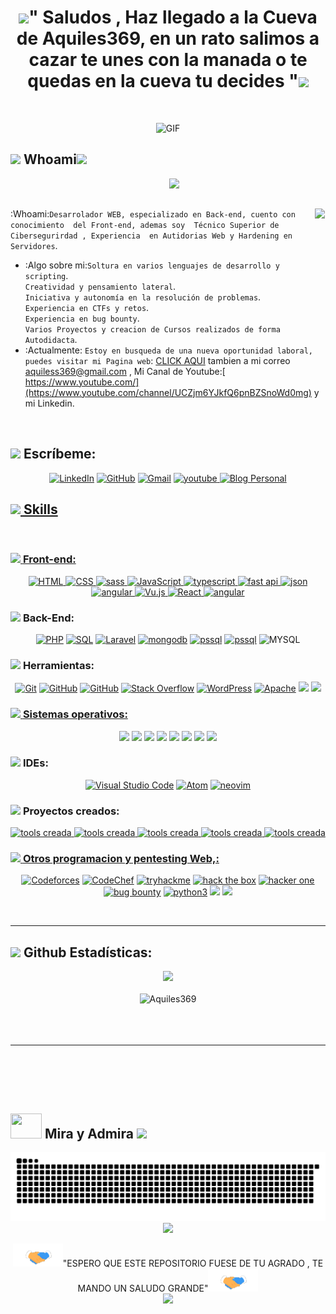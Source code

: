 <h1 align="center"><img height="40" src="https://media.giphy.com/media/MBOrIDjqIfIgQycbvS/giphy.gif?cid=790b76116h2bhy98134wfc198wbmnpqk4v8klubts7mk9pud&ep=v1_stickers_search&rid=giphy.gif&ct=s">" Saludos , Haz llegado a la Cueva de Aquiles369, en un rato salimos a cazar te unes con la manada o te quedas en la cueva tu decides "<img height="35" src="https://media.giphy.com/media/MBOrIDjqIfIgQycbvS/giphy.gif?cid=790b76116h2bhy98134wfc198wbmnpqk4v8klubts7mk9pud&ep=v1_stickers_search&rid=giphy.gif&ct=s"></h1>

<br>

<p align="center">
 <img  height="470rem" alt="GIF" src="https://github.com/user-attachments/assets/59f924c4-7caf-4232-8592-8affffcc8371"/>
</p>

	
## <picture> <img src ="https://media.giphy.com/media/v1.Y2lkPTc5MGI3NjExNmgyYmh5OTgxMzR3ZmMxOTh3Ym1ucHFrNHY4a2x1YnRzN21rOXB1ZCZlcD12MV9zdGlja2Vyc19zZWFyY2gmY3Q9cw/13uNz6hqdlwxwc/giphy.gif" width="50px"> </picture>Whoami<img src ="https://media.giphy.com/media/v1.Y2lkPTc5MGI3NjExNmgyYmh5OTgxMzR3ZmMxOTh3Ym1ucHFrNHY4a2x1YnRzN21rOXB1ZCZlcD12MV9zdGlja2Vyc19zZWFyY2gmY3Q9cw/13uNz6hqdlwxwc/giphy.gif" width="50px">

<picture> <img align="right" src="https://github.com/7oSkaaa/7oSkaaa/blob/main/Images/Right_Side.gif?raw=true" width = 250px></picture>
<br><br>

<picture> <img align="right" src="https://media.giphy.com/media/3oEduHY1wEoEOUyD96/giphy.gif?cid=ecf05e470smx3vl0w30fvbj3hog59joglovvfouvkicc5a6r&ep=v1_gifs_related&rid=giphy.gif&ct=g
" width = 17px></picture>
 :Whoami:`Desarrolador WEB, especializado en Back-end, cuento con conocimiento  del Front-end, ademas soy  Técnico Superior de Cibersegurirdad , Experiencia  en Autidorias Web y Hardening en Servidores`.
- :Algo sobre mi:`Soltura en varios lenguajes de desarrollo y scripting`.<br>
  `Creatividad y pensamiento lateral`.<br>
  `Iniciativa y autonomía en la resolución de problemas`.<br>
  `Experiencia en CTFs y retos`.<br>
  `Experiencia en bug bounty`.<br>
  `Varios Proyectos y creacion de Cursos realizados de forma Autodidacta`.<br>
- :Actualmente: `Estoy en busqueda de una nueva oportunidad laboral, puedes visitar mi Pagina web`: [CLICK AQUI](https://aquiles-1.gitbook.io/aquiles/readme/todos-los-modulos) tambien a mi correo aquiless369@gmail.com , Mi Canal de Youtube:[ https://www.youtube.com/](https://www.youtube.com/channel/UCZjm6YJkfQ6pnBZSnoWd0mg) y mi Linkedin.
<br>


## <picture> <img src="https://media.giphy.com/media/6GEXBe7Nsde0GTLRbd/giphy.gif?cid=ecf05e47gnr4osrrx5d704w1zujl9k8o5wr7q7ufbvhi9oyw&ep=v1_stickers_search&rid=giphy.gif&ct=s" width ="50" > </picture> Escríbeme:
<p align="center">
	<a href="https://www.linkedin.com/in/Aquiles369/"><img src="https://img.shields.io/badge/linkedin-%230A66C2.svg?style=plastic&logo=linkedin&logoColor=white" alt="LinkedIn"/></a>
	<a href="https://github.com/Aquiles369"><img src="https://img.shields.io/badge/github-%23181717.svg?style=plastic&logo=github&logoColor=white" alt="GitHub"/></a>
 <a href="aquiless369@gmail.com"><img img src="https://img.shields.io/badge/gmail-%23EA4335.svg?style=plastic&logo=gmail&logoColor=white" alt="Gmail"/></a>
 <a href="https://www.youtube.com/channel/UCZjm6YJkfQ6pnBZSnoWd0mg"><img alt="youtube" src="https://img.shields.io/badge/youtube-ff4500?logo=youtube&logoColor=#0000ff&style=flat">
 <a href="https://aquiles-1.gitbook.io/aquiles/readme/todos-los-modulos"><img alt="Blog Personal" src="https://img.shields.io/badge/Mi%20Pagina%20Web-yelow">

  

	
</p>


## <img src="https://media2.giphy.com/media/QssGEmpkyEOhBCb7e1/giphy.gif?cid=ecf05e47a0n3gi1bfqntqmob8g9aid1oyj2wr3ds3mg700bl&rid=giphy.gif" width ="25"> Skills

<br>
 
### <picture> <img src = "https://github.com/7oSkaaa/7oSkaaa/blob/main/Images/Front_End.gif?raw=true" width = 50px>  </picture> Front-end:
<p align="center"> 
  <a href="https://www.w3.org/html/" target="_blank"> 
   <img alt="HTML" src="https://img.shields.io/badge/HTML5%20-%23E34F26.svg?style=plastic&logo=html5&logoColor=white">
  </a>   
  <a href="https://www.w3schools.com/css/" target="_blank">
    <img alt="CSS" src="https://img.shields.io/badge/CSS3-1572B6?logo=css3&logoColor=fff&style=flat">
  </a> 
 <a href="https://www.w3schools.com/css/" target="_blank">
    <img alt="sass" src="https://img.shields.io/badge/Sass-E34F26?logo=Sass&logoColor=fff&style=flat">
  </a> 
  <a href="https://developer.mozilla.org/en-US/docs/Web/JavaScript" target="_blank"> 
     <img alt="JavaScript" src="https://img.shields.io/badge/JavaScript%20-%23F7DF1E.svg?style=plastic&logo=javascript&logoColor=black">
   </a>
	<a href="https://www.w3schools.com/css/" target="_blank">
    <img alt="typescript" src="https://img.shields.io/badge/typescript-800000?logo=typescript&logoColor=#0000ff&style=flat">
  </a> 	
<a href="https://www.sql.com/" target="_blank"> 
    <img alt="fast api" src="https://img.shields.io/badge/fastapi-483d8b?logo=fastapi&logoColor=#0000ff&style=flat">
  </a> 
	<a href="https://www.w3schools.com/css/" target="_blank">
    <img alt="json" src="https://img.shields.io/badge/json-800000?logo=json&logoColor=#0000ff&style=flat">
  </a> 	
	<a href="https://developer.mozilla.org/en-US/docs/Web/JavaScript" target="_blank"> 
     <img alt="angular" src="https://img.shields.io/badge/angular-708090?logo=angular&logoColor=#0000ff&style=flat">
   </a>
<a href="https://developer.mozilla.org/en-US/docs/Web/JavaScript" target="_blank"> 
     <img alt="Vu.js" src="https://img.shields.io/badge/Vue.js-c71585?logo=Vue.js&logoColor=#0000ff&style=flat">
   </a>
 <a href="https://www.python.org" target="_blank">
    <img alt="React" src="https://img.shields.io/badge/react-%2361DAFB.svg?style=plastic&logo=React&logoColor=black">
  </a>
	<a href="https://developer.mozilla.org/en-US/docs/Web/JavaScript" target="_blank"> 
     <img alt="angular" src="https://img.shields.io/badge/Normalize.css-00ced1?logo=Normalize.css&logoColor=#0000ff&style=flat">
   </a>
</p>

 ### <picture> <img src = "https://github.com/7oSkaaa/7oSkaaa/blob/main/Images/CP_PS.gif?raw=true" width = 50px>  </picture> Back-End:
 <p align="center">
	<a href="https://www.php.net/"><img alt="PHP" src="https://img.shields.io/badge/PHP-14354C.svg?logo=php&logoColor=white&color=mediumpurple"></a>
 	<a href="https://www.mysql.com/"><img alt="SQL" src="https://custom-icon-badges.herokuapp.com/badge/SQL-025E8C.svg?logo=database&logoColor=white"></a>
  	<a href="https://laravel.com/"><img alt="Laravel" src="https://img.shields.io/badge/Laravel-14354C.svg?logo=laravel&logoColor=black&color=orangered"></a>
        <a href="https://mongodb.com/"><img alt="mongodb" src="https://img.shields.io/badge/mongodb-ff00ff?logo=mongodb&logoColor=#ff00ff&style=flat"></a>
        <a href="https://laravel.com/"><img alt="pssql" src="https://img.shields.io/badge/PostgreSQL-ffff00?logo=PostgreSQL&logoColor=#0000ff&style=flat"></a>
        <a href="https://laravel.com/"><img alt="pssql" src="https://img.shields.io/badge/symfony-1e90ff?logo=symfony&logoColor=#0000ff&style=flat"></a>
    <img alt="MYSQL" src="http://img.shields.io/badge/-Mysql-white?style=flat-square&logo=mysql"></a> 	


   
   

 
 </p>

 ### <picture> <img src = "https://github.com/7oSkaaa/7oSkaaa/blob/main/Images/Software_Tools.gif?raw=true" width = 50px>  </picture> Herramientas:
 
<p align="center">
     <a href="#"><img alt="Git" src="https://img.shields.io/badge/Git%20-%23F05033.svg?style=plastic&logo=git&logoColor=white"></a>
     <a href="#"><img alt="GitHub" src="https://img.shields.io/badge/gitlab-00008b?logo=gitlab&logoColor=#0000ff&style=flat"></a>
     <a href="https://github.com/Aquiles369"><img src="https://img.shields.io/badge/github-%23181717.svg?style=plastic&logo=github&logoColor=white" alt="GitHub"/></a>
     <a href="#"><img alt="Stack Overflow" src="https://img.shields.io/badge/-Stack%20Overflow-FE7A16?style=plastic&logo=stack-overflow&logoColor=white"></a>
     <a href="#"><img alt="WordPress" src="https://img.shields.io/badge/WordPress-21759B?logo=wordpress&logoColor=fff&style=flat"></a>
     <a href="#"><img alt="Apache" src="https://img.shields.io/badge/apache-cd5c5c?logo=apache&logoColor=#0000ff&style=flat"></a>
     <a href="#"><img src="https://img.shields.io/badge/burpsuite-faebd7?logo=burpsuite&logoColor=#0000ff&style=flat" /></a>
     <a href="#"><img src="https://img.shields.io/badge/Docker-dc143c?logo=Docker&logoColor=#FF5733&style=flat"></a>
     <a href="https://www.w3schools.com/css/" target="_blank">	


         





</p>


 ### <picture> <img src = "https://github.com/7oSkaaa/7oSkaaa/blob/main/Images/OS.gif?raw=true" width = 50px>  </picture> Sistemas operativos:
 
<p align="center">
    <a href="#"><img src="https://img.shields.io/badge/Linux-FCC624?style=plastic&logo=linux&logoColor=black"></a>
    <a href="#"><img src="https://img.shields.io/badge/Ubuntu-E95420?style=plastic&logo=ubuntu&logoColor=white"></a>
    <a href="#"><img src="https://img.shields.io/badge/Windows-0078D6?style=plastic&logo=windows&logoColor=white"></a>
    <a href="#"><img src="https://img.shields.io/badge/Arch%20Linux-1793D1?logo=archlinux&logoColor=fff&style=flat" /></a>
    <a href="#"><img src="https://img.shields.io/badge/manjaro-%2335BF5C.svg?&style=plastic&logo=manjaro&logoColor=white" /></a>
    <a href="#"><img src="https://img.shields.io/badge/Kali%20Linux-%23181717.svg?style=plastic&logo=Kali%20Linux&logoColor=blue" /></a>
    <a href="#"><img src="https://img.shields.io/badge/debian-20b2aa?logo=debian&logoColor=#0000ff&style=flat" /></a>
    <a href="#"><img src="https://img.shields.io/badge/linuxmint-e0ffff?logo=linuxmint&logoColor=#0000ff&style=flat"></a>
    <a href="https://img.shields.io/badge/GNU%20Bash-4EAA25?logo=gnubash&logoColor=fff&style=flat"></a>



</p>

 ### <picture> <img src = "https://github.com/7oSkaaa/7oSkaaa/blob/main/Images/IDEs.gif?raw=true" width = 50px>  </picture> IDEs:
 
<p align="center">
    <a href="#"><img alt="Visual Studio Code" src="https://img.shields.io/badge/Visual%20Studio%20Code-0078d7.svg?style=plastic&logo=visual-studio-code&logoColor=white"></a>
    <a href="#"><img alt="Atom" src="https://img.shields.io/badge/atom-%2366595C.svg?&style=plastic&logo=atom&logoColor=white" /></a>
        <a href="#"><img alt="neovim" src="https://img.shields.io/badge/neovim-f0ffff?logo=neovim&logoColor=#0000ff&style=flat" /></a>


 
 ### <picture> <img src = "https://media.giphy.com/media/YRMb6dd7zprS00JdGZ/giphy.gif?cid=790b7611ulp5z0z3f36wf01xw5lyuq336yd8iln1f01aoxdv&ep=v1_stickers_search&rid=giphy.gif&ct=s" width = 50px>  </picture> Proyectos creados:
 <p align="center">
 	 <a href="https://github.com/Aquiles369/FLDSMDFR"><img alt="tools creada" src="https://img.shields.io/badge/FLDSMDFR-ff4500?logo=FLDSMDFR&logoColor=#0000ff&style=flat"> 
   	<a href="https://github.com/Aquiles369/Bug_Bounty_IA_ari"><img alt="tools creada" src="https://img.shields.io/badge/Bug_Bounty_IA_ari-f70606?logo=Bug_Bounty_IA_ari&logoColor=#f70606&style=flat">
    	<a href="https://github.com/Aquiles369/CIBERSEGURIDAD.TODOS-LOS-PDF"><img alt="tools creada" src="https://img.shields.io/badge/CIBERSEGURIDAD_TODOS_LOS_PDF-0615f7?logo=Bug_Bounty_IA_ari&logoColor=#0615f7&style=flat">
     	<a href="https://github.com/Aquiles369/Cursos-de-Youtube"><img alt="tools creada" src="https://img.shields.io/badge/Cursos_de_Youtube-bd06f7?logo=Bug_Bounty_IA_ari&logoColor=#bd06f7&style=flat">
      	<a href="https://aquiles-1.gitbook.io/aquiles/readme/todos-los-modulos"><img alt="tools creada" src="https://img.shields.io/badge/Blog-ff8000?logo=Blog&logoColor=#ff8000&style=flat">

   
 ### <picture> <img src = "https://media.giphy.com/media/ZJZS4VPcjlZtKwuX5n/giphy.gif?cid=ecf05e477xjywa9mumzmpx8a7wy3r0ywjogc5fmfasmcerp9&ep=v1_stickers_search&rid=giphy.gif&ct=s" width = 50px>  </picture> Otros programacion y pentesting Web,:
 
<p align="center">
    <a href="#"><img alt = "Codeforces" src="https://img.shields.io/badge/codeforces%20-%231F8ACB.svg?style=plastic&logo=codeforces&logoColor=white" /></a>	
    <a href="#"><img alt = "CodeChef" src="https://img.shields.io/badge/codechef-%235B4638.svg?style=plastic&logo=codechef&logoColor=white" /></a>
    <a href="#"><img alt = "tryhackme" src="https://img.shields.io/badge/tryhackme-008000?logo=tryhackme&logoColor=#0000ff&style=flat" /></a>
    <a href="#"><img alt = "hack the box " src="https://img.shields.io/badge/hackthebox-fff8dc?logo=hackthebox&logoColor=#0000ff&style=flat" /></a>
    <a href="#"><img alt = "hacker one " src="https://img.shields.io/badge/hackerone-dc143c?logo=hackerone&logoColor=#0000ff&style=flat" /></a>
    <a href="#"><img alt = "bug bounty " src="https://img.shields.io/badge/Open%20Bug%20Bounty-00008b?logo=Open%20Bug%20Bounty&logoColor=#0000ff&style=flat" /></a>
    <a href="#"><img alt = "python3 " src="https://img.shields.io/badge/python3-dc143c?logo=python3&logoColor=#0000ff&style=flat" /></a>
    <a href="#"><img src="https://img.shields.io/badge/GNU%20Bash-800080?logo=GNU%20Bash&logoColor=#0000ff&style=flat"></a>
    <a href="#"><img src="https://img.shields.io/badge/hardening_Servidores-dc143c?logo=hardening_Servidores&logoColor=#FF5733&style=flat"></a>
   

 



</p>
</p>

<br> 

---

## <picture> <img src = "https://github.com/7oSkaaa/7oSkaaa/blob/main/Images/Statistics.gif?raw=true" width = 50px>  </picture> Github Estadísticas:
<div align="center">
<a href="https://github.com/Aquiles369/">
  <img src="https://github-readme-stats.vercel.app/api?username=Aquiles369&include_all_commits=true&count_private=true&show_icons=true&line_height=20&title_color=7A7ADB&icon_color=2234AE&text_color=D3D3D3&bg_color=0,000000,130F40" width="450"/> 
</a></br></br>

 <img src="https://github-readme-stats.vercel.app/api/top-langs?username=Aquiles369&show_icons=true&locale=en&layout=compact&line_height=20&title_color=7A7ADB&icon_color=2234AE&text_color=D3D3D3&bg_color=0,000000,130F40" width="375"  alt="Aquiles369"/>
</div>

<br>
<br>
<br>

-----

<br>




</br></br>
	
## <img height="40" src="https://media.giphy.com/media/6GEXBe7Nsde0GTLRbd/giphy.gif?cid=ecf05e47gnr4osrrx5d704w1zujl9k8o5wr7q7ufbvhi9oyw&ep=v1_stickers_search&rid=giphy.gif&ct=s" width ="50"> Mira y Admira <img height="50" src="https://media.giphy.com/media/6GEXBe7Nsde0GTLRbd/giphy.gif?cid=ecf05e47gnr4osrrx5d704w1zujl9k8o5wr7q7ufbvhi9oyw&ep=v1_stickers_search&rid=giphy.gif&ct=s">
	
<p align = "center">
	<img src = "https://github.com/7oSkaaa/7oSkaaa/blob/output/github-contribution-grid-snake.svg?" alt = "Snake Game"/>
	<img src="https://user-images.githubusercontent.com/73097560/115834477-dbab4500-a447-11eb-908a-139a6edaec5c.gif"> 
</p>
<p align="center">
<img src="https://github.com/0xAbdulKhalid/0xAbdulKhalid/raw/main/assets/mdImages/handshake.gif" width ="80">"ESPERO QUE ESTE REPOSITORIO  FUESE DE TU AGRADO , TE MANDO UN SALUDO GRANDE"<img src="https://github.com/0xAbdulKhalid/0xAbdulKhalid/raw/main/assets/mdImages/handshake.gif" width ="80">
	<br>
	<img src="https://user-images.githubusercontent.com/73097560/115834477-dbab4500-a447-11eb-908a-139a6edaec5c.gif"> 
</p>
